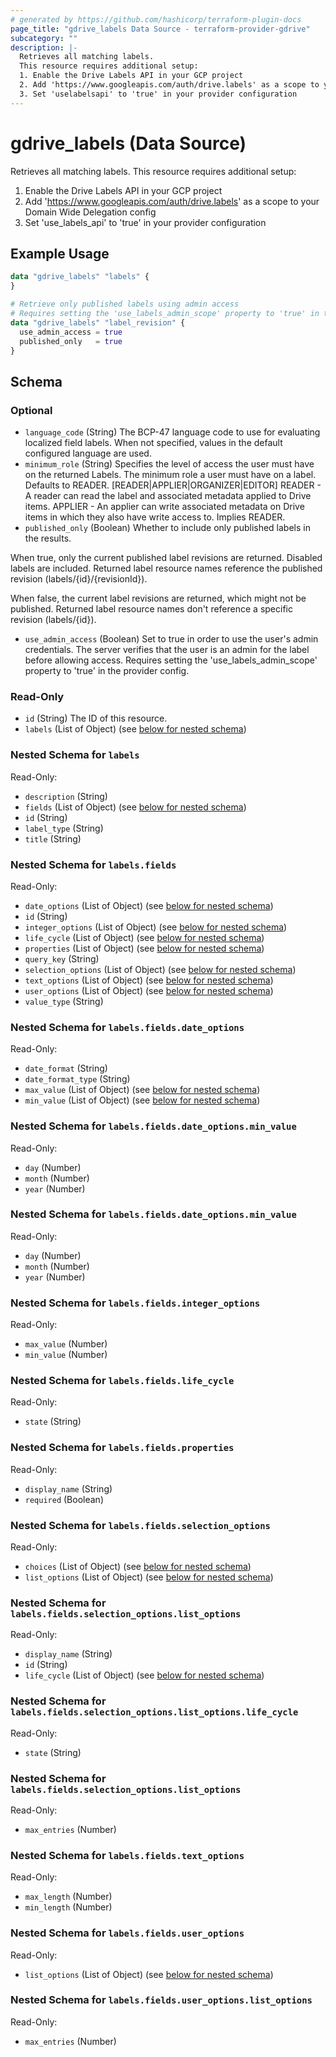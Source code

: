 ```yaml
---
# generated by https://github.com/hashicorp/terraform-plugin-docs
page_title: "gdrive_labels Data Source - terraform-provider-gdrive"
subcategory: ""
description: |-
  Retrieves all matching labels.
  This resource requires additional setup:
  1. Enable the Drive Labels API in your GCP project
  2. Add 'https://www.googleapis.com/auth/drive.labels' as a scope to your Domain Wide Delegation config
  3. Set 'uselabelsapi' to 'true' in your provider configuration
---
```


# gdrive_labels (Data Source)

Retrieves all matching labels.
This resource requires additional setup:
1. Enable the Drive Labels API in your GCP project
2. Add 'https://www.googleapis.com/auth/drive.labels' as a scope to your Domain Wide Delegation config
3. Set 'use_labels_api' to 'true' in your provider configuration

## Example Usage

```terraform
data "gdrive_labels" "labels" {
}

# Retrieve only published labels using admin access
# Requires setting the 'use_labels_admin_scope' property to 'true' in the provider config.
data "gdrive_labels" "label_revision" {
  use_admin_access = true
  published_only   = true
}
```

<!-- schema generated by tfplugindocs -->
## Schema

### Optional

- `language_code` (String) The BCP-47 language code to use for evaluating localized field labels.
When not specified, values in the default configured language are used.
- `minimum_role` (String) Specifies the level of access the user must have on the returned Labels.
The minimum role a user must have on a label.
Defaults to READER.
[READER|APPLIER|ORGANIZER|EDITOR]
READER     - A reader can read the label and associated metadata applied to Drive items.
APPLIER    - An applier can write associated metadata on Drive items in which they also have write access to. Implies READER.
- `published_only` (Boolean) Whether to include only published labels in the results.

When true, only the current published label revisions are returned.
Disabled labels are included.
Returned label resource names reference the published revision (labels/{id}/{revisionId}).

When false, the current label revisions are returned, which might not be published.
Returned label resource names don't reference a specific revision (labels/{id}).
- `use_admin_access` (Boolean) Set to true in order to use the user's admin credentials.
The server verifies that the user is an admin for the label before allowing access.
Requires setting the 'use_labels_admin_scope' property to 'true' in the provider config.

### Read-Only

- `id` (String) The ID of this resource.
- `labels` (List of Object) (see [below for nested schema](#nestedatt--labels))

<a id="nestedatt--labels"></a>
### Nested Schema for `labels`

Read-Only:

- `description` (String)
- `fields` (List of Object) (see [below for nested schema](#nestedobjatt--labels--fields))
- `id` (String)
- `label_type` (String)
- `title` (String)

<a id="nestedobjatt--labels--fields"></a>
### Nested Schema for `labels.fields`

Read-Only:

- `date_options` (List of Object) (see [below for nested schema](#nestedobjatt--labels--fields--date_options))
- `id` (String)
- `integer_options` (List of Object) (see [below for nested schema](#nestedobjatt--labels--fields--integer_options))
- `life_cycle` (List of Object) (see [below for nested schema](#nestedobjatt--labels--fields--life_cycle))
- `properties` (List of Object) (see [below for nested schema](#nestedobjatt--labels--fields--properties))
- `query_key` (String)
- `selection_options` (List of Object) (see [below for nested schema](#nestedobjatt--labels--fields--selection_options))
- `text_options` (List of Object) (see [below for nested schema](#nestedobjatt--labels--fields--text_options))
- `user_options` (List of Object) (see [below for nested schema](#nestedobjatt--labels--fields--user_options))
- `value_type` (String)

<a id="nestedobjatt--labels--fields--date_options"></a>
### Nested Schema for `labels.fields.date_options`

Read-Only:

- `date_format` (String)
- `date_format_type` (String)
- `max_value` (List of Object) (see [below for nested schema](#nestedobjatt--labels--fields--date_options--max_value))
- `min_value` (List of Object) (see [below for nested schema](#nestedobjatt--labels--fields--date_options--min_value))

<a id="nestedobjatt--labels--fields--date_options--max_value"></a>
### Nested Schema for `labels.fields.date_options.min_value`

Read-Only:

- `day` (Number)
- `month` (Number)
- `year` (Number)


<a id="nestedobjatt--labels--fields--date_options--min_value"></a>
### Nested Schema for `labels.fields.date_options.min_value`

Read-Only:

- `day` (Number)
- `month` (Number)
- `year` (Number)



<a id="nestedobjatt--labels--fields--integer_options"></a>
### Nested Schema for `labels.fields.integer_options`

Read-Only:

- `max_value` (Number)
- `min_value` (Number)


<a id="nestedobjatt--labels--fields--life_cycle"></a>
### Nested Schema for `labels.fields.life_cycle`

Read-Only:

- `state` (String)


<a id="nestedobjatt--labels--fields--properties"></a>
### Nested Schema for `labels.fields.properties`

Read-Only:

- `display_name` (String)
- `required` (Boolean)


<a id="nestedobjatt--labels--fields--selection_options"></a>
### Nested Schema for `labels.fields.selection_options`

Read-Only:

- `choices` (List of Object) (see [below for nested schema](#nestedobjatt--labels--fields--selection_options--choices))
- `list_options` (List of Object) (see [below for nested schema](#nestedobjatt--labels--fields--selection_options--list_options))

<a id="nestedobjatt--labels--fields--selection_options--choices"></a>
### Nested Schema for `labels.fields.selection_options.list_options`

Read-Only:

- `display_name` (String)
- `id` (String)
- `life_cycle` (List of Object) (see [below for nested schema](#nestedobjatt--labels--fields--selection_options--list_options--life_cycle))

<a id="nestedobjatt--labels--fields--selection_options--list_options--life_cycle"></a>
### Nested Schema for `labels.fields.selection_options.list_options.life_cycle`

Read-Only:

- `state` (String)



<a id="nestedobjatt--labels--fields--selection_options--list_options"></a>
### Nested Schema for `labels.fields.selection_options.list_options`

Read-Only:

- `max_entries` (Number)



<a id="nestedobjatt--labels--fields--text_options"></a>
### Nested Schema for `labels.fields.text_options`

Read-Only:

- `max_length` (Number)
- `min_length` (Number)


<a id="nestedobjatt--labels--fields--user_options"></a>
### Nested Schema for `labels.fields.user_options`

Read-Only:

- `list_options` (List of Object) (see [below for nested schema](#nestedobjatt--labels--fields--user_options--list_options))

<a id="nestedobjatt--labels--fields--user_options--list_options"></a>
### Nested Schema for `labels.fields.user_options.list_options`

Read-Only:

- `max_entries` (Number)
